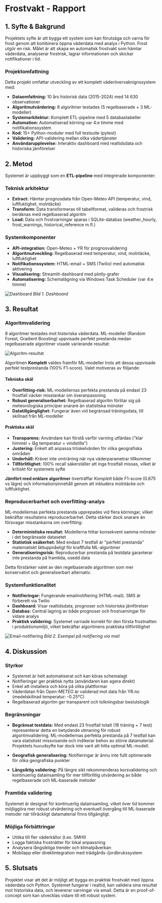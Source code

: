 # Frostvakt - Rapport

## 1. Syfte & Bakgrund

Projektets syfte är att bygga ett system som kan förutsäga och varna för frost genom att kombinera öppna väderdata med analys i Python. Frost utgör en risk. Målet är att skapa en automatisk frostvakt som hämtar väderdata, analyserar frostrisk, lagrar informationen och skickar notifikationer i tid.

### Projektomfattning

Detta projekt omfattar utveckling av ett komplett väderövervaknignssystem med:

- **Dataomfattning:** 10 års historisk data (2015-2024) med 14 630 observationer
- **Algoritmutvärdering:** 8 algoritmer testades (5 regelbaserade + 3 ML-modeller)  
- **Systemarkitektur:** Komplett ETL-pipeline med 5 databastabeller
- **Automation:** Automatiserad körning var 4:e timme med notifikationssystem
- **Kod:** 15+ Python-moduler med full testsuite (pytest)
- **Validering:** API-validering mellan olika vädertjänster
- **Användarupplevelse:** Interaktiv dashboard med realtidsdata och historiska jämförelser

## 2. Metod

Systemet är uppbyggt som en **ETL-pipeline** med integrerade komponenter:

### Teknisk arkitektur

- **Extract:** Hämtar prognosdata från Open-Meteo API (temperatur, vind, luftfuktighet, molntäcke)
- **Transform:** Data transformeras till tabellformat, valideras och frostrisk beräknas med regelbaserad algoritm
- **Load:** Data och frostvarningar sparas i SQLite-databas (weather_hourly, frost_warnings, historical_reference m.fl.)

### Systemkomponenter

- **API-integration:** Open-Meteo + YR för prognosvalidering
- **Algoritmutveckling:** Regelbaserad med temperatur, vind, molntäcke, luftfuktighet
- **Notifikationssystem:** HTML-email + SMS (Twilio) med automatisk aktivering
- **Visualisering:** Streamlit-dashboard med plotly-grafer
- **Automatisering:** Schemalägning via Windows Task Scheduler (var 4:e timme)

![Dashboard](media/image1.png)
*Bild 1. Dashboard*

## 3. Resultat

### Algoritmvalidering

8 algoritmer testades mot historiska väderdata. ML-modeller (Random Forest, Gradient Boosting) uppvisade perfekt prestanda medan regelbaserade algoritmer visade varierande resultat:

![Algoritm-resultat](media/image2.png)

Algoritmen **Komplett** valdes framför ML-modeller trots att dessa uppvisade perfekt testprestanda (100% F1-score). Valet motiveras av följande:

#### Tekniska skäl
- **Overfitting-risk:** ML-modellernas perfekta prestanda på endast 23 frostfall väcker misstankar om överanpassning
- **Robust generaliserbarhet:** Regelbaserad algoritm förlitar sig på meteorologiska principer snarare än statistiska mönster
- **Datatillgänglighet:** Fungerar även vid begränsad träningsdata, till skillnad från ML-modeller

#### Praktiska skäl
- **Transparens:** Användare kan förstå varför varning utfärdas ("klar himmel + låg temperatur + vindstilla")
- **Justering:** Enkelt att anpassa tröskelvärden för olika geografiska områden
- **Underhåll:** Kräver inte omträning när nya väderparametrar tillkommer
- **Tillförlitlighet:** 100% recall säkerställer att inga frostfall missas, vilket är kritiskt för systemets syfte

**Jämfört med enklare algoritmer** överträffar *Komplett* både F1-score (0.875 vs lägre) och informationsinnehåll genom att inkludera molntäcke och luftfuktighet.

### Reproducerbarhet och overfitting-analys

ML-modellernas perfekta prestanda upprepades vid flera körningar, vilket bekräftar resultatens reproducerbarhet. Detta stärker dock snarare än försvagar misstankarna om overfitting:

- **Deterministiska resultat:** Modellerna hittar konsekvent samma mönster i det begränsade datasetet
- **Statistisk osäkerhet:** Med endast 7 testfall är "perfekt prestanda" matematiskt lättuppnåeligt för kraftfulla ML-algoritmer  
- **Generaliseringsrisk:** Reproducerbar prestanda på testdata garanterar inte prestanda på framtida, osedd data

Detta förstärker valet av den regelbaserade algoritmen som mer konservativt och generaliserbart alternativ.

### Systemfunktionalitet

- **Notifieringar:** Fungerande emailnotifiering (HTML-mail). SMS är förberett via Twilio
- **Dashboard:** Visar realtidsdata, prognoser och historiska jämförelser  
- **Databas:** Central lagring av både prognoser och frostvarningar för vidare analys
- **Praktisk validering:** Systemet varnade korrekt för den första frostnatten i produktionsmiljö, vilket bekräftar algoritmens praktiska tillförlitlighet

![Email-notifiering](media/image3.png)
*Bild 2. Exempel på notifiering via mail*

## 4. Diskussion

### Styrkor

- Systemet är helt automatiserat och kan köras schemalagt
- Notifieringar ger praktisk nytta (användaren kan agera direkt)
- Enkel att installera och köra på olika plattformar
- Väderdatan från Open-METEO är validerad mot data från YR.no (medelskillnad temperatur: -0.25°C)
- Regelbaserad algoritm ger transparent och tolkningsbar beslutslogik

### Begränsningar

- **Begränsat testdata:** Med endast 23 frostfall totalt (16 träning + 7 test) representerar detta en betydande utmaning för robust algoritmvalidering. ML-modellernas perfekta prestanda på 7 testfall kan vara statistiskt missvisande och indikerar behov av större datamaterial. Projektets huvudsyfte har dock inte varit att hitta optimal ML-modell. 

- **Geografisk generalisering:** Notifieringar är ännu inte fullt optimerade för olika geografiska punkter

- **Långsiktig validering:** På längre sikt rekommenderas korsvalidering och kontinuerlig datainsamling för mer tillförlitlig utvärdering av både regelbaserade och ML-baserade metoder

### Framtida validering

Systemet är designat för kontinuerlig datainsamling, vilket över tid kommer möjliggöra mer robust utvärdering och eventuell övergång till ML-baserade metoder när tillräckligt datamaterial finns tillgängligt.

### Möjliga förbättringar

- Utöka till fler väderkällor (t.ex. SMHI)
- Logga faktiska frostnätter för lokal anpassning
- Analysera långsiktiga trender och klimatpåverkan  
- Mobilapp eller direktintegration med trädgårds-/jordbrukssystem

## 5. Slutsats

Projektet visar att det är möjligt att bygga en praktisk frostvakt med öppna väderdata och Python. Systemet fungerar i realtid, kan validera sina resultat mot historiska data, och levererar varningar via email. Detta är en proof-of-concept som kan utvecklas vidare till ett robust system.

